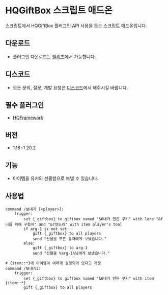 # HQGiftBox 스크립트 애드온
스크립트에서 HQGiftBox 플러그인 API 사용을 돕는 스크립트 애드온입니다.

## 다운로드
* 플러그인 다운로드는 [릴리즈](https://github.com/HQService/HQGiftBoxSK/releases)에서 가능합니다.

## 디스코드
* 모든 문의, 질문, 개발 요청은 [디스코드](https://discord.gg/hqservice)에서 해주시길 바랍니다.

## 필수 플러그인
*  [HQFramework](https://github.com/HQService/HQFramework)

## 버전
* 1.18~1.20.2

## 기능
* 아이템을 유저의 선물함으로 보낼 수 있습니다.

## 사용법
```
command /보내기 [<player>]:
    trigger:
        set {_giftbox} to giftbox named "&6내가 만든 쿠키" with lore "&f너를 위해 구웠지" and "&7맛도리" with item player's tool
        if arg-1 is not set:
            gift {_giftbox} to all players
            send "선물을 모든 유저에게 보냈습니다."
        else:
            gift {_giftbox} to arg-1
            send "선물을 %arg-1%님에게 보냈습니다."
```
```
# {item::*}에 아이템이 여러개 설정되어 있다고 가정
command /보내기2:
    trigger:
        set {_giftbox} to giftbox named "&6내가 만든 쿠키" with item {item::*}
        gift {_giftbox} to all players
```
